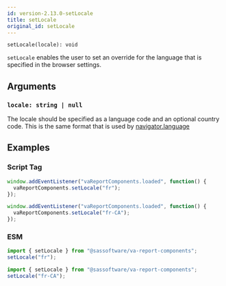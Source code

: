```yaml
---
id: version-2.13.0-setLocale
title: setLocale
original_id: setLocale
---
```


```
setLocale(locale): void
```

`setLocale` enables the user to set an override for the language that is specified in the browser settings.

## Arguments

### `locale: string | null`

The locale should be specified as a language code and an optional country code. This is the same format that is used by [navigator.language](https://developer.mozilla.org/en-US/docs/Web/API/Navigator/language)

## Examples

### Script Tag

```javascript
window.addEventListener("vaReportComponents.loaded", function() {
  vaReportComponents.setLocale("fr");
});
```

```javascript
window.addEventListener("vaReportComponents.loaded", function() {
  vaReportComponents.setLocale("fr-CA");
});
```

### ESM

```javascript
import { setLocale } from "@sassoftware/va-report-components";
setLocale("fr");
```

```javascript
import { setLocale } from "@sassoftware/va-report-components";
setLocale("fr-CA");
```
